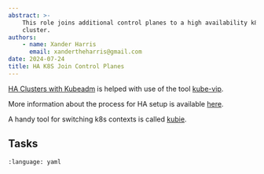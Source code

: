 ```yaml
---
abstract: >-
    This role joins additional control planes to a high availability k8s
    cluster.
authors:
    - name: Xander Harris
      email: xandertheharris@gmail.com
date: 2024-07-24
title: HA K8S Join Control Planes
---
```


[HA Clusters with Kubeadm](https://kubernetes.io/docs/setup/production-environment/tools/kubeadm/high-availability/)
is helped with use of the tool
[kube-vip](https://kube-vip.io/docs/installation/static/).

More information about the process for HA setup is available
[here](https://github.com/kubernetes/kubeadm/blob/main/docs/ha-considerations.md#kube-vip).

A handy tool for switching k8s contexts is called
[kubie](https://github.com/sbstp/kubie).

## Tasks

```{literalinclude} /roles/join/tasks/main.yml
:language: yaml
```

```{sectionauthor} Xander Harris <xandertheharris@gmail.com>
```
